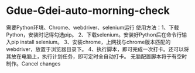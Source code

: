 # Gdue-Gdei-auto-morning-check
需要Python环境、Chrome、webdriver、selenium运行
使用方法：1、下载Python，安装时记得勾选pip。
2、下载selenium。安装好Python后在命令行输入pip install selenium。
3、安装chrome，上网找与chrome版本匹配的webdriver，放置于浏览器目录下。
4、执行脚本，即可完成一次打卡。还可以将其放在电脑上，执行计划任务，即可定时全自动打卡。
无脑配置脚本将于有空时制作。Cancel changes
